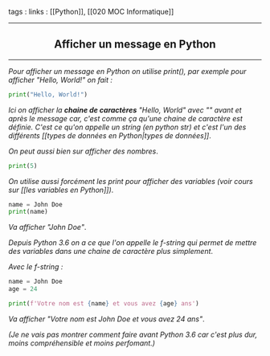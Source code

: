 tags : 
links : [[Python]], [[020 MOC Informatique]]

****

<h2 style="text-align: center;"> Afficher un message en Python </h2>

****


*Pour afficher un message en Python on utilise print(), par exemple pour afficher "Hello, World!" on fait :* 

```python
print("Hello, World!")
```

*Ici on afficher la **chaine de caractères** "Hello, World" avec "" avant et après le message car, c'est comme ça qu'une chaine de caractère est définie. C'est ce qu'on appelle un string (en python str) et c'est l'un des différents [[types de données en Python|types de données]]*.

*On peut aussi bien sur afficher des nombres*.

```python
print(5)
```

*On utilise aussi forcément les print pour afficher des variables (voir cours sur [[les variables en Python]])*.

```python
name = John Doe
print(name)
```

*Va afficher "John Doe"*.

*Depuis Python 3.6 on a ce que l'on appelle le f-string qui permet de mettre des variables dans une chaine de caractère plus simplement*.

*Avec le f-string :*

```python
name = John Doe
age = 24

print(f'Votre nom est {name} et vous avez {age} ans')
```

*Va afficher "Votre nom est John Doe et vous avez 24 ans"*.

*(Je ne vais pas montrer comment faire avant Python 3.6 car c'est plus dur, moins compréhensible et moins perfomant.)*